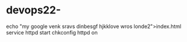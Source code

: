 # devops22-





echo "my google venk sravs  dinbesgf hjkklove wros londe2">index.html
service httpd start
chkconfig httpd on 









